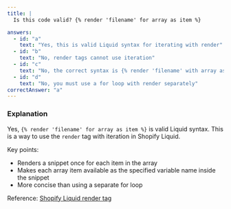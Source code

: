 ```yaml
---
title: |
  Is this code valid? {% render 'filename' for array as item %}

answers:
  - id: "a"
    text: "Yes, this is valid Liquid syntax for iterating with render"
  - id: "b"
    text: "No, render tags cannot use iteration"
  - id: "c"
    text: "No, the correct syntax is {% render 'filename' with array as item %}"
  - id: "d"
    text: "No, you must use a for loop with render separately"
correctAnswer: "a"
---
```


### Explanation

Yes, `{% render 'filename' for array as item %}` is valid Liquid syntax. This is a way to use the `render` tag with iteration in Shopify Liquid.

Key points:
- Renders a snippet once for each item in the array
- Makes each array item available as the specified variable name inside the snippet
- More concise than using a separate for loop

Reference: [Shopify Liquid render tag](https://shopify.dev/docs/api/liquid/tags/render) 